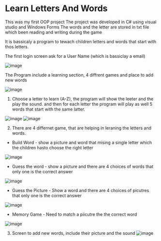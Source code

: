# Learn Letters And Words

This was my first OOP project
The project was developed in C# using visual studio and Windows Forms
The words and the letter are stored in txt file which been reading and writing during the game

It is bassicaly a program to tewach children letters and words that start with thos letters.


The first login screen ask for a User Name (which is bassiclay a email)

![image](https://user-images.githubusercontent.com/88085119/187386234-8ca8d432-bb42-4f28-ac60-3240d6bc1462.png)

The Program include a learning section, 4 diffrent games and place to add new words

![image](https://user-images.githubusercontent.com/88085119/187386304-5b055f6c-40d7-4434-b9ba-f7dd08852a95.png)


1. Choose a letter to learn (A-Z), the program will show the leeter and the play the sound.
and then for each letter the program will play as well 5 words that start with the same latter.

![image](https://user-images.githubusercontent.com/88085119/187386385-7ad3d961-82f5-4447-8ac4-5da09629e16d.png)
![image](https://user-images.githubusercontent.com/88085119/187386439-ed79978f-4bfc-4589-8f10-e89478c80613.png)


2. There are 4 differnet game, that are helping in leraning the letters and words.
  * Build Word - show a picture and word that mising a single letter which the children hasto choose the right letter

  ![image](https://user-images.githubusercontent.com/88085119/187387091-123d4b63-44f6-4eff-877b-f690697b2f39.png)
  
  * Guess the word - show a picture and there are 4 choices of words that only one is the correct answer
  
  ![image](https://user-images.githubusercontent.com/88085119/187387479-34d5f4c4-7ba6-4a31-af7e-98d51ae4c38b.png)
  
  * Guess the Picture - Show a word and there are 4 choices of picutres that only one is the correct answer
  
  ![image](https://user-images.githubusercontent.com/88085119/187387705-d9c36066-2063-43f6-88ed-a757d3aa8500.png)
  
  * Memory Game - Need to match a piicutre the the correct word
  
  ![image](https://user-images.githubusercontent.com/88085119/187387997-3ca7bda7-72f6-453c-b08d-4202f0a3c520.png)
  
  
3. Screen to add new words, include their picture and the sound
  ![image](https://user-images.githubusercontent.com/88085119/187388377-fe0c54c7-863f-41f2-9fc0-32ea46cf71c6.png)






